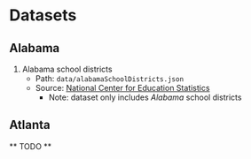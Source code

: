 # Datasets

## Alabama
1. Alabama school districts
    * Path: `data/alabamaSchoolDistricts.json`
    * Source: [National Center for Education Statistics](https://data-nces.opendata.arcgis.com/search?groupIds=6fa82692c79042a8b0e6dd222001a41b)
        * Note: dataset only includes *Alabama* school districts

## Atlanta
** TODO **

